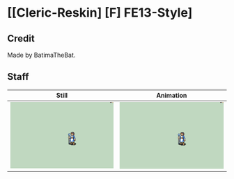 # [\[Cleric-Reskin\] \[F\] FE13-Style]

## Credit

Made by BatimaTheBat.
	
## Staff

| Still | Animation |
| :---: | :-------: |
| ![Staff still](./Staff_000.png) | ![Staff animation](./Staff.gif) |
